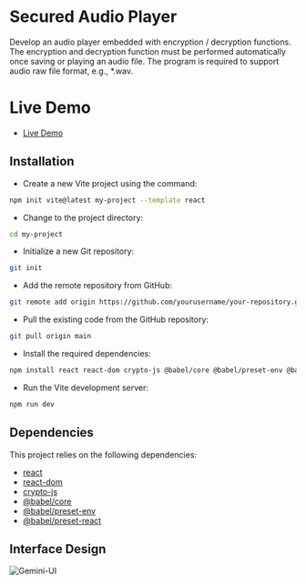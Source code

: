 # Secured Audio Player

Develop an audio player embedded with encryption / decryption functions. The encryption and decryption function must be performed automatically once saving or playing an audio file. The program is required to support audio raw file format, e.g., *.wav.
# Live Demo
- [Live Demo](https://audioplayer-49127.web.app/)
## Installation

- Create a new Vite project using the command:
```bash
npm init vite@latest my-project --template react
```
- Change to the project directory:
```bash
cd my-project
```
- Initialize a new Git repository:
```bash
git init
```
- Add the remote repository from GitHub:
```bash
git remote add origin https://github.com/yourusername/your-repository.git
```
- Pull the existing code from the GitHub repository:
```bash
git pull origin main
```
- Install the required dependencies:
```bash
npm install react react-dom crypto-js @babel/core @babel/preset-env @babel/preset-react
```
- Run the Vite development server:
```bash
npm run dev
```
## Dependencies

This project relies on the following dependencies:

- [react](https://www.npmjs.com/package/react)
- [react-dom](https://www.npmjs.com/package/react-dom)
- [crypto-js](https://www.npmjs.com/package/crypto-js)
- [@babel/core](https://www.npmjs.com/package/@babel/core)
- [@babel/preset-env](https://www.npmjs.com/package/@babel/preset-env)
- [@babel/preset-react](https://www.npmjs.com/package/@babel/preset-react)
## Interface Design
![Gemini-UI](./design/GEMINI-UI.png)

